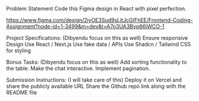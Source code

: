 Problem Statement
Code this Figma design in React with pixel perfection. 

https://www.figma.com/design/2iyOE3Sud9sLjtJcGIFhEE/Frontend-Coding-Assignment?node-id=1-3499&m=dev&t=A7o3UA3Byp66iWCO-1 


Project Specifications: (Dibyendu focus on this as well)
Ensure responsive Design
Use React / Next.js
Use fake data / APIs
Use Shadcn / Tailwind CSS for styling

Bonus Tasks: (Dibyendu focus on this as well)
Add sorting functionality to the table.
Make the chat interactive.
Implement pagination.

Submission Instructions: (I will take care of this)
Deploy it on Vercel and share the publicly available URL
Share the Github repo link along with the README file


